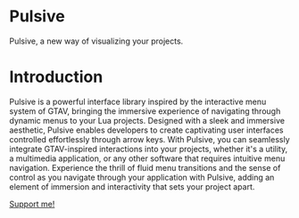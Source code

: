 # Pulsive
Pulsive, a new way of visualizing your projects.

# Introduction
Pulsive is a powerful interface library inspired by the interactive menu system of GTAV, bringing the immersive experience of navigating through dynamic menus to your Lua projects. Designed with a sleek and immersive aesthetic, Pulsive enables developers to create captivating user interfaces controlled effortlessly through arrow keys. With Pulsive, you can seamlessly integrate GTAV-inspired interactions into your projects, whether it's a utility, a multimedia application, or any other software that requires intuitive menu navigation. Experience the thrill of fluid menu transitions and the sense of control as you navigate through your application with Pulsive, adding an element of immersion and interactivity that sets your project apart.

[Support me!]()
